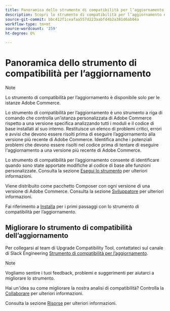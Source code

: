 ```yaml
---
title: Panoramica dello strumento di compatibilità per l’aggiornamento
description: Scopri lo strumento di compatibilità per l’aggiornamento e come può esserti utile con il progetto Adobe Commerce.
source-git-commit: bbc412f1ceafaa557d223aabfd4b2a381d6ab04a
workflow-type: tm+mt
source-wordcount: '259'
ht-degree: 0%

---
```



# Panoramica dello strumento di compatibilità per l’aggiornamento

>[!NOTE]
>
>Lo strumento di compatibilità per l’aggiornamento è disponibile solo per le istanze Adobe Commerce.

Lo strumento di compatibilità per l’aggiornamento è uno strumento a riga di comando che controlla un’istanza personalizzata di Adobe Commerce rispetto a una versione specifica analizzando tutti i moduli e il codice di base installati al suo interno. Restituisce un elenco di problemi critici, errori e avvisi che devono essere risolti prima di eseguire l’aggiornamento alla versione più recente di Adobe Commerce. Identifica anche i potenziali problemi che devono essere risolti nel codice prima di tentare di eseguire l&#39;aggiornamento a una versione più recente di Adobe Commerce.

Lo strumento di compatibilità per l’aggiornamento consente di identificare quando sono state apportate modifiche al codice di base alle funzioni personalizzate. Consulta la sezione [Esegui lo strumento](../upgrade-compatibility-tool/run.md) per ulteriori informazioni.

Viene distribuito come pacchetto Composer con ogni versione di una versione di Adobe Commerce. Consulta la sezione [Sviluppatore](../upgrade-compatibility-tool/developer.md) per ulteriori informazioni.

Fai riferimento a [Installa](../upgrade-compatibility-tool/install.md) per i primi passaggi con lo strumento di compatibilità per l’aggiornamento.

## Migliorare lo strumento di compatibilità dell’aggiornamento

Per collegarsi al team di Upgrade Compatibility Tool, contattateci sul canale di Slack Engineering [Strumento di compatibilità per l’aggiornamento](https://magentocommeng.slack.com/archives/C019Y143U9F).

>[!NOTE]
>
>Vogliamo sentire i tuoi feedback, problemi e suggerimenti per aiutarci a migliorare lo strumento.

Hai un&#39;idea su come migliorare la nostra analisi di compatibilità? Controlla la [Collaborare](https://devdocs.magento.com/guides/v2.4/coding-standards/contributing.html) per ulteriori informazioni.

Consulta la sezione [Risorse](https://devdocs.magento.com/community/resources/resources.html) per ulteriori informazioni.
